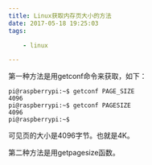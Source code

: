 ```yaml
---
title: Linux获取内存页大小的方法
date: 2017-05-18 19:25:03
tags:

	- linux

---
```


第一种方法是用getconf命令来获取，如下：

```
pi@raspberrypi:~$ getconf PAGE_SIZE
4096
pi@raspberrypi:~$ getconf PAGESIZE
4096
pi@raspberrypi:~$ 
```

可见页的大小是4096字节。也就是4K。

第二种方法是用getpagesize函数。

